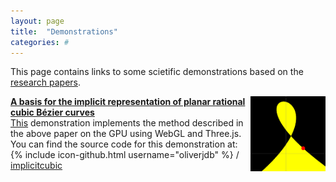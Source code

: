 ```yaml
---
layout: page
title:  "Demonstrations"
categories: #
---
```

This page contains links to some scietific demonstrations based on the [research papers][ojdb-papers]. 

[<img style="float: right;" 
src="./demonstrations/implicitcubic/implicitcubic.png" 
height="120">][ojdb-demo-cubic]
[**A basis for the implicit representation of planar rational cubic 
Bézier curves**][ojdb-demo-cubic]  
[This][ojdb-demo-cubic] demonstration implements the method 
described in the above paper on the GPU using WebGL and Three.js. 
You can find the source code for this demonstration at:  
{% include icon-github.html username="oliverjdb" %} /
[implicitcubic](https://github.com/oliverjdb/oliverjdb.github.io/blob/master/demonstrations/implicitcubic/index.html)


[ojdb-demo-cubic]:   ./demonstrations/implicitcubic/index.html
[ojdb-papers]:       ./academic-papers.html
